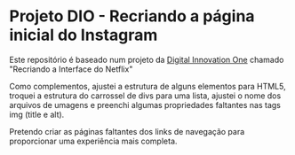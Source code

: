 # Projeto DIO - Recriando a página inicial do Instagram

Este repositório é baseado num projeto da [Digital Innovation One](https://digitalinnovation.one/) chamado "Recriando a Interface do Netflix"

Como complementos, ajustei a estrutura de alguns elementos para HTML5, troquei a estrutura do carrossel de divs para uma lista, ajustei o nome dos arquivos de umagens e preenchi algumas propriedades faltantes nas tags img (title e alt).

Pretendo criar as páginas faltantes dos links de navegação para proporcionar uma experiência mais completa.
